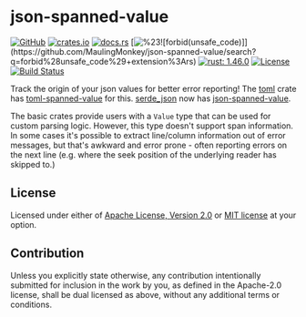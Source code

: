 # json-spanned-value

[![GitHub](https://img.shields.io/github/stars/MaulingMonkey/json-spanned-value.svg?label=GitHub&style=social)](https://github.com/MaulingMonkey/json-spanned-value)
[![crates.io](https://img.shields.io/crates/v/json-spanned-value.svg)](https://crates.io/crates/json-spanned-value)
[![docs.rs](https://docs.rs/json-spanned-value/badge.svg)](https://docs.rs/json-spanned-value)
[![%23![forbid(unsafe_code)]](https://img.shields.io/github/search/MaulingMonkey/json-spanned-value/%23%21%5Bforbid%28unsafe_code%29%5D%2bextension%3Ars?color=green&label=%23![forbid(unsafe_code)])](https://github.com/MaulingMonkey/json-spanned-value/search?q=forbid%28unsafe_code%29+extension%3Ars)
[![rust: 1.46.0](https://img.shields.io/badge/rust-1.46.0%2B-yellow.svg)](https://gist.github.com/MaulingMonkey/c81a9f18811079f19326dac4daa5a359#minimum-supported-rust-versions-msrv)
[![License](https://img.shields.io/crates/l/json-spanned-value.svg)](https://github.com/MaulingMonkey/json-spanned-value)
[![Build Status](https://travis-ci.com/MaulingMonkey/json-spanned-value.svg?branch=master)](https://travis-ci.com/MaulingMonkey/json-spanned-value)
<!-- [![dependency status](https://deps.rs/repo/github/MaulingMonkey/json-spanned-value/status.svg)](https://deps.rs/repo/github/MaulingMonkey/json-spanned-value) -->


Track the origin of your json values for better error reporting!
The [toml] crate has [toml-spanned-value] for this.
[serde_json] now has [json-spanned-value].

The basic crates provide users with a `Value` type that can be used for custom parsing logic.
However, this type doesn't support span information.
In some cases it's possible to extract line/column information out of error messages,
but that's awkward and error prone - often reporting errors on the next line
(e.g. where the seek position of the underlying reader has skipped to.)

<!--
    MSRV    Used feature
    1.31.0  serde
    1.31.0  serde_json
    1.32.0  use some_mod::...;
    1.40.0  BTreeMap::get_key_value
    1.4?.0  BTreeMap::remove_entry
-->

## License

Licensed under either of [Apache License, Version 2.0](LICENSE-APACHE) or [MIT license](LICENSE-MIT) at your option.

## Contribution

Unless you explicitly state otherwise, any contribution intentionally submitted
for inclusion in the work by you, as defined in the Apache-2.0 license, shall be
dual licensed as above, without any additional terms or conditions.


[serde_json]:           https://docs.rs/serde_json/
[toml]:                 https://docs.rs/toml/
[toml-spanned-value]:   https://docs.rs/toml-spanned-value/
[json-spanned-value]:   https://docs.rs/json-spanned-value/
